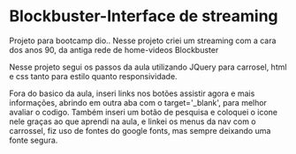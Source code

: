 # Blockbuster-Interface de streaming
Projeto para bootcamp dio..
Nesse projeto criei um streaming com a cara dos anos 90, da antiga rede de home-videos Blockbuster

Nesse projeto segui os passos da aula utilizando JQuery para carrosel, html e css tanto para estilo quanto responsividade.

Fora do basico da aula, inseri links nos botões assistir agora e mais informações, abrindo em outra aba com o target='_blank', para melhor avaliar o codigo. Também inseri um botão de pesquisa e coloquei o icone nele graças ao que aprendi na aula, e linkei os menus da nav com o carrossel, fiz uso de fontes do google fonts, mas sempre deixando uma fonte segura.


